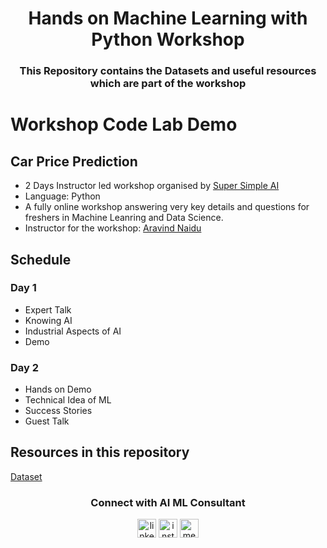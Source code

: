 
<h1 align="center">Hands on Machine Learning with Python Workshop</h1>
<h3 align="center">This Repository contains the Datasets and useful resources which are part of the workshop</h3>

# Workshop Code Lab Demo
## Car Price Prediction

* 2 Days Instructor led workshop organised by [Super Simple AI](http://aimlconsultant.com/) 
* Language: Python          
* A fully online workshop answering very key details and questions for freshers in Machine Leanring and Data Science.
* Instructor for the workshop: [Aravind Naidu](https://aravind-naidu.github.io/) 

## Schedule 
### Day 1
* Expert Talk
* Knowing AI
* Industrial Aspects of AI
* Demo
### Day 2
* Hands on Demo 
* Technical Idea of ML 
* Success Stories
* Guest Talk


## Resources in this repository
[Dataset](https://github.com/AI-ML-Consultant/car-price-prediction/blob/master/car%20data.csv)




<h3 align="center">Connect with AI ML Consultant</h3>

<p align="center">
<a href="https://www.linkedin.com/company/aiml-consultant/" target="blank"><img align="center" src="https://cdn.jsdelivr.net/npm/simple-icons@3.0.1/icons/linkedin.svg" alt="linkedin" height="30" width="30" /></a>
<a href="https://www.instagram.com/aiml.consultant/" target="blank"><img align="center" src="https://cdn.jsdelivr.net/npm/simple-icons@3.0.1/icons/instagram.svg" alt="instagram" height="30" width="30" /></a>
<a href="https://medium.com/ai-ml-consultant" target="blank"><img align="center" src="https://cdn.jsdelivr.net/npm/simple-icons@3.0.1/icons/medium.svg" alt="medium" height="30" width="30" /></a>
</p>

